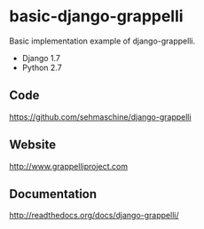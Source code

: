 # basic-django-grappelli
Basic implementation example of django-grappelli.

- Django 1.7
- Python 2.7


Code
----

https://github.com/sehmaschine/django-grappelli

Website
-------

http://www.grappelliproject.com

Documentation
-------------

http://readthedocs.org/docs/django-grappelli/
